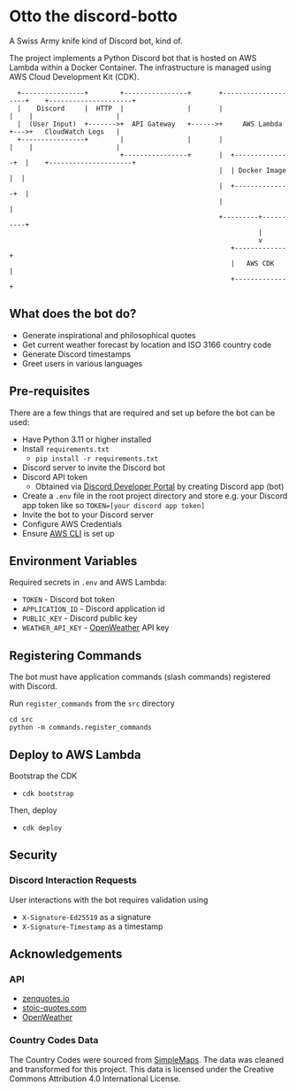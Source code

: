 # Otto the discord-botto
A Swiss Army knife kind of Discord bot, kind of.

The project implements a Python Discord bot that is hosted on AWS Lambda within a Docker Container. The infrastructure is managed using AWS Cloud Development Kit (CDK).

```                                              
  +----------------+        +----------------+       +--------------------+    +---------------------+
  |    Discord     |  HTTP  |                |       |                    |    |                     |
  |  (User Input)  +------->+  API Gateway   +------>+     AWS Lambda     +--->+   CloudWatch Logs   |
  +----------------+        |                |       |                    |    |                     |
                            +----------------+       |  +--------------+  |    +---------------------+
                                                     |  | Docker Image |  |
                                                     |  +--------------+  |
                                                     |                    |
                                                     +---------+----------+
                                                               |
                                                               v
                                                        +-------------+
                                                        |   AWS CDK   |
                                                        +-------------+
```

## What does the bot do?
- Generate inspirational and philosophical quotes
- Get current weather forecast by location and ISO 3166 country code
- Generate Discord timestamps
- Greet users in various languages

## Pre-requisites
There are a few things that are required and set up before the bot can be used:
- Have Python 3.11 or higher installed
- Install `requirements.txt`
  - `pip install -r requirements.txt`
- Discord server to invite the Discord bot
- Discord API token 
  - Obtained via [Discord Developer Portal](https://discord.com/developers/) by creating Discord app (bot)
- Create a `.env` file in the root project directory and store e.g. your Discord app token like so `TOKEN=[your discord app token]`
- Invite the bot to your Discord server
- Configure AWS Credentials
- Ensure [AWS CLI](https://docs.aws.amazon.com/cli/latest/userguide/cli-chap-getting-started.html) is set up

## Environment Variables
Required secrets in `.env` and AWS Lambda:
- `TOKEN` - Discord bot token
- `APPLICATION_ID` - Discord application id
- `PUBLIC_KEY` - Discord public key
- `WEATHER_API_KEY` - [OpenWeather](https://openweathermap.org) API key


## Registering Commands
The bot must have application commands (slash commands) registered with Discord.

Run `register_commands` from the `src` directory
```
cd src
python -m commands.register_commands
```

## Deploy to AWS Lambda
Bootstrap the CDK
- `cdk bootstrap`

Then, deploy
- `cdk deploy`

## Security
### Discord Interaction Requests
User interactions with the bot requires validation using 
- `X-Signature-Ed25519` as a signature
- `X-Signature-Timestamp` as a timestamp

## Acknowledgements
### API
- [zenquotes.io](https://zenquotes.io/api/random)
- [stoic-quotes.com](https://stoic-quotes.com/api/quote)
- [OpenWeather](https://openweathermap.org)
### Country Codes Data
The Country Codes were sourced from [SimpleMaps](https://simplemaps.com/data/world-cities). The data was cleaned and transformed for this project. This data is licensed under the Creative Commons Attribution 4.0 International License.
